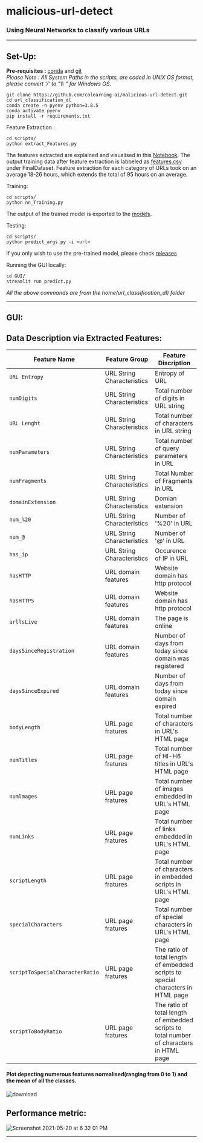 # malicious-url-detect

### Using Neural Networks to classify various URLs  

<hr style=\"border:0.5px solid gray\"> </hr>

## Set-Up:  
__Pre-requisites :__ [conda](https://repo.anaconda.com/) and [git](https://git-scm.com/)     
*Please Note : All System Paths in the scripts, are coded in UNIX OS format, please convert '/' to "\\\ " for Windows OS.*
```
git clone https://github.com/colearning-ai/malicious-url-detect.git
cd url_classification_dl
conda create -n pyenv python=3.8.5
conda activate pyenv
pip install -r requirements.txt
```
Feature Extraction :    
```
cd scripts/
python extract_Features.py
```
The features extracted are explained and visualised in this [Notebook](https://github.com/Rohith-2/url_classification_dl/blob/main/Notebook/DataProcessing.ipynb). The output training data after feature extraction is labbeled as [features.csv](https://github.com/Rohith-2/url_classification_dl/blob/main/FinalDataset/feature.csv) under FinalDataset. Feature extraction for each category of URLs took on an average 18-26 hours, which extends the total of 95 hours on an average.  
  
Training:
```
cd scripts/
python nn_Training.py
```
The output of the trained model is exported to the [models](https://github.com/Rohith-2/url_classification_dl/blob/main/models).  
  
Testing:
```
cd scripts/
python predict_args.py -i <url>
``` 
If you only wish to use the pre-trained model, please check [releases](https://github.com/Rohith-2/url_classification_dl/releases)    

Running the GUI locally:
```
cd GUI/
streamlit run predict.py
```
*All the above commands are from the home(url_classification_dl) folder*  
<hr style=\"border:0.5px solid gray\"> </hr>   
  
## GUI:  

## Data Description via Extracted Features:
| Feature Name | Feature Group | Feature Discription|
| --- | --- | --- |
| `URL Entropy` | URL String Characteristics | Entropy of URL |
| `numDigits` | URL String Characteristics | Total number of digits in URL string |
| `URL Lenght` | URL String Characteristics | Total number of characters in URL string |
| `numParameters` | URL String Characteristics | Total number of query parameters in URL |
| `numFragments` | URL String Characteristics | Total Number of Fragments in URL |
| `domainExtension` | URL String Characteristics | Domian extension |
| `num_%20` | URL String Characteristics | Number of '%20' in URL |
| `num_@` | URL String Characteristics | Number of '@' in URL |
| `has_ip` | URL String Characteristics | Occurence of IP in URL |
| `hasHTTP` |  URL domain features | Website domain has http protocol |
| `hasHTTPS` | URL domain features | Website domain has http protocol |
| `urllsLive` | URL domain features | The page is online |
| `daysSinceRegistration` | URL domain features | Number of days from today since	domain was registered |
| `daysSinceExpired` | URL domain features | Number of days from today since domain expired |
| `bodyLength` | URL page fratures | Total number of characters in URL's	HTML page |
| `numTitles` | URL page fratures | Total number of HI-H6 titles in URL's	HTML page |
| `numlmages` | URL page fratures | Total number of images embedded in URL's	HTML page |
| `numLinks` | URL page fratures | Total number of links embedded in URL's	HTML page |
| `scriptLength` | URL page fratures | Total number of characters in embedded scripts in URL's HTML page |
| `specialCharacters` | URL page fratures | Total number of special characters in URL's	HTML page |
| `scriptToSpecialCharacterRatio` | URL page fratures | The ratio of total length of embedded scripts to special characters in HTML page |
| `scriptToBodyRatio` | URL page fratures | The ratio of total length of embedded scripts to total number of characters in HTML page |  


  
#### Plot depecting numerous features normalised(ranging from 0 to 1) and the mean of all the classes. 
![download](https://user-images.githubusercontent.com/55501708/119180825-6b1b3680-ba8e-11eb-83a1-e68dc29251d6.png)

## Performance metric:  
![Screenshot 2021-05-20 at 6 32 01 PM](https://user-images.githubusercontent.com/55501708/118983160-c1f31400-b999-11eb-8fd9-dd54a204f6d0.png)  

<hr style=\"border:0.5px solid gray\"> </hr>   

